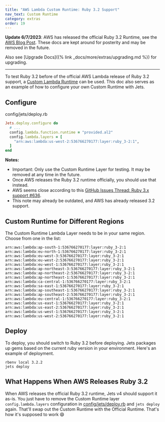 ```yaml
---
title: "AWS Lambda Custom Runtime: Ruby 3.2 Support"
nav_text: Custom Runtime
category: extras
order: 19
---
```


**Update 6/7/2023**: AWS has released the official Ruby 3.2 Runtime, see the [AWS Blog Post](https://aws.amazon.com/blogs/compute/ruby-3-2-runtime-now-available-in-aws-lambda/). These docs are kept around for posterity and may be removed in the future.

Also see [Upgrade Docs]({% link _docs/more/extras/upgrading.md %}) for upgrading.

---

To test Ruby 3.2 before of the official AWS Lambda release of Ruby 3.2 support, a [Custom Lambda Runtime](https://docs.aws.amazon.com/lambda/latest/dg/runtimes-custom.html) can be used. This doc also serves as an example of how to configure your own Custom Runtime with Jets.

## Configure

config/jets/deploy.rb

```ruby
Jets.deploy.configure do
  # ...
  config.lambda.function.runtime = "provided.al2"
  config.lambda.layers = [
    "arn:aws:lambda:us-west-2:536766270177:layer:ruby_3-2:1",
  ]
end
```

**Notes:**

* Important: Only use the Custom Runtime Layer for testing. It may be removed at any time in the future.
* Once AWS releases the Ruby 3.2 runtime officially, you should use that instead.
* AWS seems close according to this [GitHub Issues Thread: Ruby 3.x support #636](https://github.com/rubyonjets/jets/issues/636).
* This note may already be outdated, and AWS has already released 3.2 support.

## Custom Runtime for Different Regions

The Custom Runtime Lambda Layer needs to be in your same region. Choose from one in the list:

    arn:aws:lambda:ap-south-1:536766270177:layer:ruby_3-2:1
    arn:aws:lambda:eu-north-1:536766270177:layer:ruby_3-2:1
    arn:aws:lambda:eu-west-3:536766270177:layer:ruby_3-2:1
    arn:aws:lambda:eu-west-2:536766270177:layer:ruby_3-2:1
    arn:aws:lambda:eu-west-1:536766270177:layer:ruby_3-2:1
    arn:aws:lambda:ap-northeast-3:536766270177:layer:ruby_3-2:1
    arn:aws:lambda:ap-northeast-2:536766270177:layer:ruby_3-2:1
    arn:aws:lambda:ap-northeast-1:536766270177:layer:ruby_3-2:1
    arn:aws:lambda:ca-central-1:536766270177:layer:ruby_3-2:1
    arn:aws:lambda:sa-east-1:536766270177:layer:ruby_3-2:1
    arn:aws:lambda:ap-southeast-1:536766270177:layer:ruby_3-2:1
    arn:aws:lambda:ap-southeast-2:536766270177:layer:ruby_3-2:1
    arn:aws:lambda:eu-central-1:536766270177:layer:ruby_3-2:1
    arn:aws:lambda:us-east-1:536766270177:layer:ruby_3-2:1
    arn:aws:lambda:us-east-2:536766270177:layer:ruby_3-2:1
    arn:aws:lambda:us-west-1:536766270177:layer:ruby_3-2:1
    arn:aws:lambda:us-west-2:536766270177:layer:ruby_3-2:1

## Deploy

To deploy, you should switch to Ruby 3.2 before deploying. Jets packages up gems based on the current ruby version in your environment. Here's an example of deployment.

    rbenv local 3.2.2
    jets deploy

## What Happens When AWS Releases Ruby 3.2

When AWS releases the official Ruby 3.2 runtime, Jets v4 should support it as-is. You just have to remove the Custom Runtime layer `config.lambda.layers` configuration in [config/jets/deploy.rb](https://rubyonjets.com/docs/extras/custom-runtime/) and `jets deploy` again. That'll swap out the Custom Runtime with the Official Runtime. That's how it's supposed to work 😄
